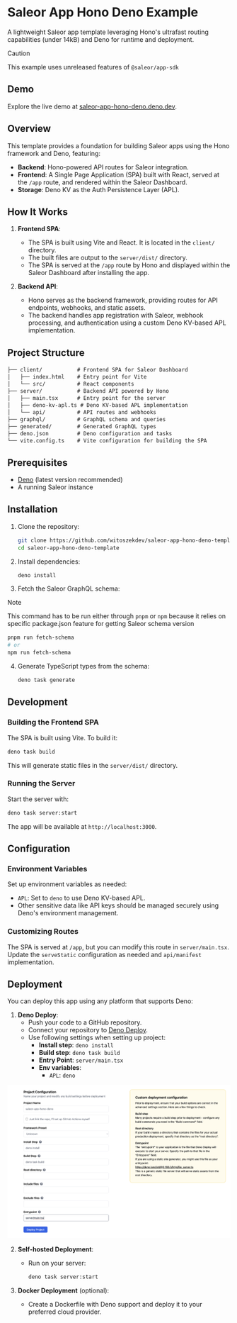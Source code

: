 # Saleor App Hono Deno Example

A lightweight Saleor app template leveraging Hono's ultrafast routing capabilities (under 14kB) and Deno for runtime and deployment.

> [!CAUTION]
> This example uses unreleased features of `@saleor/app-sdk`

## Demo

Explore the live demo at [saleor-app-hono-deno.deno.dev](https://saleor-app-hono-deno.deno.dev/).

## Overview

This template provides a foundation for building Saleor apps using the Hono framework and Deno, featuring:

- **Backend**: Hono-powered API routes for Saleor integration.
- **Frontend**: A Single Page Application (SPA) built with React, served at the `/app` route, and rendered within the Saleor Dashboard.
- **Storage**: Deno KV as the Auth Persistence Layer (APL).

## How It Works

1. **Frontend SPA**: 
   - The SPA is built using Vite and React. It is located in the `client/` directory.
   - The built files are output to the `server/dist/` directory.
   - The SPA is served at the `/app` route by Hono and displayed within the Saleor Dashboard after installing the app.

2. **Backend API**:
   - Hono serves as the backend framework, providing routes for API endpoints, webhooks, and static assets.
   - The backend handles app registration with Saleor, webhook processing, and authentication using a custom Deno KV-based APL implementation.

## Project Structure

```
├── client/           # Frontend SPA for Saleor Dashboard
│   ├── index.html    # Entry point for Vite
│   └── src/          # React components
├── server/           # Backend API powered by Hono
│   ├── main.tsx      # Entry point for the server
│   ├── deno-kv-apl.ts # Deno KV-based APL implementation
│   └── api/          # API routes and webhooks
├── graphql/          # GraphQL schema and queries
├── generated/        # Generated GraphQL types
├── deno.json         # Deno configuration and tasks
└── vite.config.ts    # Vite configuration for building the SPA
```

## Prerequisites

- [Deno](https://deno.land/) (latest version recommended)
- A running Saleor instance

## Installation

1. Clone the repository:
   ```bash
   git clone https://github.com/witoszekdev/saleor-app-hono-deno-template.git
   cd saleor-app-hono-deno-template
   ```

2. Install dependencies:
   ```bash
   deno install
   ```

3. Fetch the Saleor GraphQL schema:

> [!NOTE]
> This command has to be run either through `pnpm` or `npm` because it relies on specific package.json feature for getting Saleor schema version

   ```bash
   pnpm run fetch-schema
   # or
   npm run fetch-schema
   ```

4. Generate TypeScript types from the schema:
   ```bash
   deno task generate
   ```

## Development

### Building the Frontend SPA

The SPA is built using Vite. To build it:

```bash
deno task build
```

This will generate static files in the `server/dist/` directory.

### Running the Server

Start the server with:

```bash
deno task server:start
```

The app will be available at `http://localhost:3000`.

## Configuration

### Environment Variables

Set up environment variables as needed:

- `APL`: Set to `deno` to use Deno KV-based APL.
- Other sensitive data like API keys should be managed securely using Deno's environment management.

### Customizing Routes

The SPA is served at `/app`, but you can modify this route in `server/main.tsx`. Update the `serveStatic` configuration as needed and `api/manifest` implementation.

## Deployment

You can deploy this app using any platform that supports Deno:

1. **Deno Deploy**:
   - Push your code to a GitHub repository.
   - Connect your repository to [Deno Deploy](https://deno.com/deploy).
   - Use following settings when setting up project:
      - **Install step**: `deno install`
      - **Build step**: `deno task build`
      - **Entry Point**: `server/main.tsx`
      - **Env variables**:
        - `APL`: `deno`

![](./docs/deploy-config.png)
   
2. **Self-hosted Deployment**:
   - Run on your server:
     ```bash
     deno task server:start
     ```

3. **Docker Deployment** (optional):
   - Create a Dockerfile with Deno support and deploy it to your preferred cloud provider.

